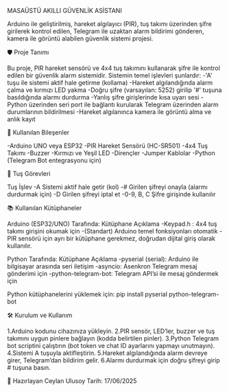 MASAÜSTÜ AKILLI GÜVENLİK ASİSTANI


Arduino ile geliştirilmiş, hareket algılayıcı (PIR), tuş takımı üzerinden şifre girilerek kontrol edilen, Telegram ile uzaktan alarm bildirimi gönderen, kamera ile görüntü alabilen güvenlik sistemi projesi.

🛡️ Proje Tanımı


Bu proje, PIR hareket sensörü ve 4x4 tuş takımını kullanarak şifre ile kontrol edilen bir güvenlik alarm sistemidir. Sistemin temel işlevleri şunlardır:
-'A' tuşu ile sistemi aktif hale getirme (kollama)
-Hareket algılandığında alarm çalma ve kırmızı LED yakma
-Doğru şifre (varsayılan: 5252) girilip '#' tuşuna basıldığında alarmı durdurma
-Yanlış şifre girişlerinde kısa uyarı sesi
-Python üzerinden seri port ile bağlantı kurularak Telegram üzerinden alarm durumlarının bildirilmesi
-Hareket algılanınca kamera ile görüntü alma ve anlık kayıt


🧩 Kullanılan Bileşenler


-Arduino UNO veya ESP32
-PIR Hareket Sensörü (HC-SR501)
-4x4 Tuş Takımı
-Buzzer
-Kırmızı ve Yeşil LED
-Dirençler
-Jumper Kablolar
-Python (Telegram Bot entegrasyonu için)

🔧 Tuş Görevleri

Tuş	İşlev
-A	Sistemi aktif hale getir (kol)
-#	Girilen şifreyi onayla (alarmı durdurmak için)
-D	Girilen şifreyi iptal et
-0-9, B, C	Şifre girişinde kullanılır

📚 Kullanılan Kütüphaneler

Arduino (ESP32/UNO) Tarafında:
Kütüphane	Açıklama
-Keypad.h :	4x4 tuş takımı girişini okumak için
-(Standart)	Arduino temel fonksiyonları otomatik
-PIR sensörü için ayrı bir kütüphane gerekmez, doğrudan dijital giriş olarak kullanılır.

Python Tarafında:
Kütüphane	Açıklama
-pyserial (serial):	Arduino ile bilgisayar arasında seri iletişim
-asyncio:	Asenkron Telegram mesaj gönderimi için
-python-telegram-bot:	Telegram API’si ile mesaj göndermek için

Python kütüphanelerini yüklemek için:
pip install pyserial python-telegram-bot


🛠️ Kurulum ve Kullanım

1.Arduino kodunu cihazınıza yükleyin.
2.PIR sensör, LED’ler, buzzer ve tuş takımını uygun pinlere bağlayın (kodda belirtilen pinler).
3.Python Telegram bot scriptini çalıştırın (bot token ve chat ID ayarlarını yapmayı unutmayın).
4.Sistemi A tuşuyla aktifleştirin.
5.Hareket algılandığında alarm devreye girer, Telegram’dan bildirim gelir.
6.Alarmı durdurmak için doğru şifreyi girip # tuşuna basın.

📅 Hazırlayan
Ceylan Ulusoy
Tarih: 17/06/2025
